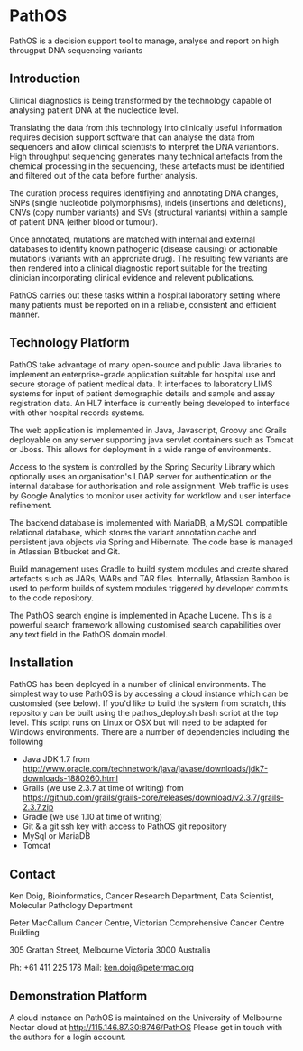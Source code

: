 # PathOS
PathOS is a decision support tool to manage, analyse and report on high througput DNA sequencing variants

## Introduction
Clinical diagnostics is being transformed by the technology capable of analysing patient DNA at the nucleotide level.

Translating the data from this technology into clinically useful information requires decision support software that can analyse the data from sequencers and allow clinical scientists to interpret the DNA variantions.
High throughput sequencing generates many technical artefacts from the chemical processing in the sequencing, these artefacts must be identified and filtered out of the data before further analysis.

The curation process requires identifiying and annotating DNA changes, SNPs (single nucleotide polymorphisms), indels (insertions and deletions), CNVs (copy number variants) and SVs (structural variants) within a sample of patient DNA (either blood or tumour).

Once annotated, mutations are matched with internal and external databases to identify known pathogenic (disease causing) or actionable mutations (variants with an approriate drug).
The resulting few variants are then rendered into a clinical diagnostic report suitable for the treating clinician incorporating clinical evidence and relevent publications.

PathOS carries out these tasks within a hospital laboratory setting where many patients must be reported on in a reliable, consistent and efficient manner.

## Technology Platform
PathOS take advantage of many open-source and public Java libraries to implement an enterprise-grade application suitable for hospital use and secure storage of patient medical data. It interfaces to laboratory LIMS systems for input of patient demographic details and sample and assay registration data. An HL7 interface is currently being developed to interface with other hospital records systems.

The web application is implemented in Java, Javascript, Groovy and Grails deployable on any server supporting java servlet containers such as Tomcat or Jboss.
This allows for deployment in a wide range of environments.

Access to the system is controlled by the Spring Security Library which optionally uses an organisation's LDAP server for authentication or the internal database for authorisation and role assignment.
Web traffic is uses by Google Analytics to monitor user activity for workflow and user interface refinement.

The backend database is implemented with MariaDB, a MySQL compatible relational database, which stores the variant annotation cache and persistent java objects via Spring and Hibernate. The code base is managed in Atlassian Bitbucket and Git.

Build management uses Gradle to build system modules and create shared artefacts such as JARs, WARs and TAR files. Internally, Atlassian Bamboo is used to perform builds of system modules triggered by developer commits to the code repository.

The PathOS search engine is implemented in Apache Lucene. This is a powerful search framework allowing customised search capabilities over any text field in the PathOS domain model.

## Installation
PathOS has been deployed in a number of clinical environments. The simplest way to use PathOS is by accessing a cloud instance which can be customsied (see below).
If you'd like to build the system from scratch, this repository can be built using the pathos_deploy.sh bash script at the top level. This script runs on Linux or OSX but will need to be adapted for Windows environments.
There are a number of dependencies including the following
- Java JDK 1.7 from http://www.oracle.com/technetwork/java/javase/downloads/jdk7-downloads-1880260.html
- Grails (we use 2.3.7 at time of writing) from https://github.com/grails/grails-core/releases/download/v2.3.7/grails-2.3.7.zip
- Gradle (we use 1.10 at time of writing)
- Git & a git ssh key with access to PathOS git repository
- MySql or MariaDB
- Tomcat

## Contact
Ken Doig, Bioinformatics, Cancer Research Department, Data Scientist, Molecular Pathology Department

Peter MacCallum Cancer Centre, Victorian Comprehensive Cancer Centre Building

305 Grattan Street, Melbourne Victoria 3000 Australia

Ph: +61 411 225 178 Mail: ken.doig@petermac.org

## Demonstration Platform
A cloud instance on PathOS is maintained on the University of Melbourne Nectar cloud at http://115.146.87.30:8746/PathOS
Please get in touch with the authors for a login account.